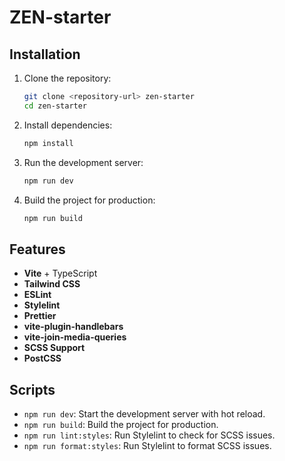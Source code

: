 # ZEN-starter

## Installation

1. Clone the repository:

   ```bash
   git clone <repository-url> zen-starter
   cd zen-starter
   ```

2. Install dependencies:

   ```bash
   npm install
   ```

3. Run the development server:

   ```bash
   npm run dev
   ```

4. Build the project for production:

   ```bash
   npm run build
   ```

## Features

- **Vite** + TypeScript
- **Tailwind CSS**
- **ESLint**
- **Stylelint**
- **Prettier**
- **vite-plugin-handlebars**
- **vite-join-media-queries**
- **SCSS Support**
- **PostCSS**

## Scripts

- `npm run dev`: Start the development server with hot reload.
- `npm run build`: Build the project for production.
- `npm run lint:styles`: Run Stylelint to check for SCSS issues.
- `npm run format:styles`: Run Stylelint to format SCSS issues.
